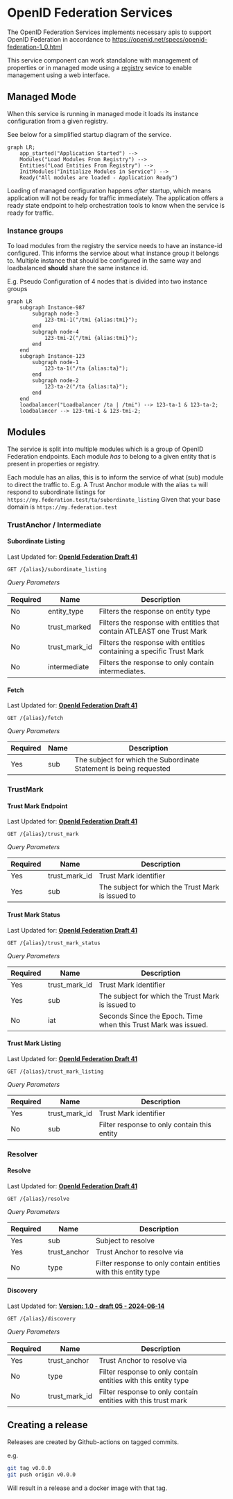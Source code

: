 # OpenID Federation Services

The OpenID Federation Services implements necessary apis to support OpenID Federation in accordance
to https://openid.net/specs/openid-federation-1_0.html

This service component can work standalone with management of properties or in managed mode
using a [registry](https://github.com/swedenconnect/openid-federation-registry) sevice to enable management using a web
interface.

## Managed Mode

When this service is running in managed mode it loads its instance configuration from a given registry.

See below for a simplified startup diagram of the service.

```mermaid
graph LR;
    app_started("Application Started") --> 
    Modules("Load Modules From Registry") --> 
    Entities("Load Entities From Registry") --> 
    InitModules("Initialize Modules in Service") --> 
    Ready("All modules are loaded - Application Ready")
```

Loading of managed configuration happens _after_ startup, which means application will not be ready for traffic
immediately. The application offers a ready state endpoint to help orchestration tools to know when the service is
ready for traffic.

### Instance groups

To load modules from the registry the service needs to have an instance-id configured.
This informs the service about what instance group it belongs to. Multiple instance that should be configured in the same way and loadbalanced **should** 
share the same instance id.

E.g. Pseudo Configuration of 4 nodes that is divided into two instance groups
```mermaid
graph LR
    subgraph Instance-987
        subgraph node-3
            123-tmi-1("/tmi {alias:tmi}");
        end
        subgraph node-4
            123-tmi-2("/tmi {alias:tmi}");
        end
    end
    subgraph Instance-123
        subgraph node-1
            123-ta-1("/ta {alias:ta}");
        end
        subgraph node-2
            123-ta-2("/ta {alias:ta}");
        end
    end
    loadbalancer("Loadbalancer /ta | /tmi") --> 123-ta-1 & 123-ta-2;
    loadbalancer --> 123-tmi-1 & 123-tmi-2;
```

## Modules

The service is split into multiple modules which is a group of OpenID Federation endpoints.
Each module _has_ to belong to a given entity that is present in properties or registry.

Each module has an alias, this is to inform the service of what (sub) module to direct the traffic to. E.g.
A Trust Anchor module with the alias `ta` will respond to subordinate listings
for `https://my.federation.test/ta/subordinate_listing`
Given that your base domain is `https://my.federation.test`

### TrustAnchor / Intermediate

#### Subordinate Listing

Last Updated
for: **[OpenId Federation Draft 41](https://openid.net/specs/openid-federation-1_0.html#name-subordinate-listing-request)**

`GET /{alias}/subordinate_listing`

*Query Parameters*

| Required | Name          | Description                                                            |
|----------|---------------|------------------------------------------------------------------------|
| No       | entity_type   | Filters the response on entity type                                    |
| No       | trust_marked  | Filters the response with entities that contain ATLEAST one Trust Mark |
| No       | trust_mark_id | Filters the response with entities containing a specific Trust Mark    |
| No       | intermediate  | Filters the response to only contain intermediates.                    |

#### Fetch

Last Updated
for: **[OpenId Federation Draft 41](https://openid.net/specs/openid-federation-1_0.html#name-fetch-subordinate-statement)**

`GET /{alias}/fetch`

*Query Parameters*

| Required | Name | Description                                                        |
|----------|------|--------------------------------------------------------------------|
| Yes      | sub  | The subject for which the Subordinate Statement is being requested |

### TrustMark

#### Trust Mark Endpoint

Last Updated
for: **[OpenId Federation Draft 41](https://openid.net/specs/openid-federation-1_0.html#name-trust-mark-endpoint)**

`GET /{alias}/trust_mark`

*Query Parameters*

| Required | Name          | Description                                       |
|----------|---------------|---------------------------------------------------|
| Yes      | trust_mark_id | Trust Mark identifier                             |
| Yes      | sub           | The subject for which the Trust Mark is issued to |

#### Trust Mark Status

Last Updated
for: **[OpenId Federation Draft 41](https://openid.net/specs/openid-federation-1_0.html#name-trust-mark-status)**

`GET /{alias}/trust_mark_status`

*Query Parameters*

| Required | Name          | Description                                                    |
|----------|---------------|----------------------------------------------------------------|
| Yes      | trust_mark_id | Trust Mark identifier                                          |
| Yes      | sub           | The subject for which the Trust Mark is issued to              |
| No       | iat           | Seconds Since the Epoch. Time when this Trust Mark was issued. |

#### Trust Mark Listing

Last Updated
for: **[OpenId Federation Draft 41](https://openid.net/specs/openid-federation-1_0.html#name-trust-marked-entities-listi)**

`GET /{alias}/trust_mark_listing`

*Query Parameters*

| Required | Name          | Description                                 |
|----------|---------------|---------------------------------------------|
| Yes      | trust_mark_id | Trust Mark identifier                       |
| No       | sub           | Filter response to only contain this entity |

### Resolver

#### Resolve

Last Updated
for: **[OpenId Federation Draft 41](https://openid.net/specs/openid-federation-1_0.html#name-trust-marked-entities-listi)**

`GET /{alias}/resolve`

*Query Parameters*

| Required | Name         | Description                                                    |
|----------|--------------|----------------------------------------------------------------|
| Yes      | sub          | Subject to resolve                                             |
| Yes      | trust_anchor | Trust Anchor to resolve via                                    |
| No       | type         | Filter response to only contain entities with this entity type |

#### Discovery

Last Updated
for: **[Version: 1.0 - draft 05 - 2024-06-14](https://github.com/oidc-sweden/specifications/blob/main/swedish-oidc-fed-profile.md#62-discovery-request)**

`GET /{alias}/discovery`

*Query Parameters*

| Required | Name          | Description                                                    |
|----------|---------------|----------------------------------------------------------------|
| Yes      | trust_anchor  | Trust Anchor to resolve via                                    |
| No       | type          | Filter response to only contain entities with this entity type |
| No       | trust_mark_id | Filter response to only contain entities with this trust mark  |

## Creating a release

Releases are created by Github-actions on tagged commits.

e.g.

```bash
git tag v0.0.0
git push origin v0.0.0
```

Will result in a release and a docker image with that tag.
